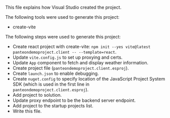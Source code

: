 This file explains how Visual Studio created the project.

The following tools were used to generate this project:
- create-vite

The following steps were used to generate this project:
- Create react project with create-vite: `npm init --yes vite@latest panteondemoproject.client -- --template=react`.
- Update `vite.config.js` to set up proxying and certs.
- Update `App` component to fetch and display weather information.
- Create project file (`panteondemoproject.client.esproj`).
- Create `launch.json` to enable debugging.
- Create `nuget.config` to specify location of the JavaScript Project System SDK (which is used in the first line in `panteondemoproject.client.esproj`).
- Add project to solution.
- Update proxy endpoint to be the backend server endpoint.
- Add project to the startup projects list.
- Write this file.
